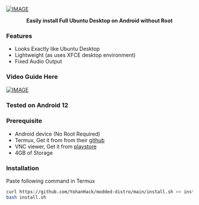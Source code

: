 [![IMAGE](https://github.com/YohanHack/modded-distro/main/images/ubuntu.jpg)](https://youtube.com/@yohan_hack?feature=shared)
<b><p align="center">Easily install Full Ubuntu Desktop on Android without Root</p></b>

### Features
- Looks Exactly like Ubuntu Desktop
- Lightweight (as uses XFCE desktop environment)
- Fixed Audio Output 

### Video Guide Here
[![IMAGE](https://raw.githubusercontent.com/TecnicalBot/modded-distro/main/images/thumbnail.jpg)](https://youtube.com/@yohan_hack?feature=shared)

### Tested on Android 12

### Prerequisite
- Android device (No Root Required)
- Termux, Get it from from their <a href="https://github.com/termux/termux-app/releases/latest">github</a>
- VNC viewer, Get it from  <a href="https://play.google.com/store/apps/details?id=com.realvnc.viewer.android">playstore</a>
- 4GB of Storage

### Installation
Paste following command in Termux
```bash
curl https://github.com/YohanHack/modded-distro/main/install.sh >> install.sh
bash install.sh
```
